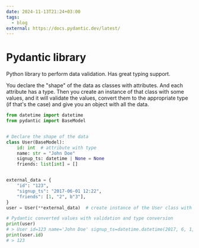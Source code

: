 ```yaml
---
date: 2024-11-13T21:24+03:00
tags:
  - blog
external: https://docs.pydantic.dev/latest/
---
```


# Pydantic library

Python library to perform data validation. Has great typing support.

You declare the "shape" of the data as classes with attributes. And each
attribute has a type. Then you create an instance of that class with some
values, and it will validate the values, convert them to the appropriate type
(if that's the case) and give you an object with all the data.

```python
from datetime import datetime
from pydantic import BaseModel


# Declare the shape of the data
class User(BaseModel):
    id: int  # attribute with type
    name: str = "John Doe"
    signup_ts: datetime | None = None
    friends: list[int] = []


external_data = {
    "id": "123",
    "signup_ts": "2017-06-01 12:22",
    "friends": [1, "2", b"3"],
}
user = User(**external_data)  # create instance of the User class with values

# Pydantic converted values with validation and type conversion
print(user)
# > User id=123 name='John Doe' signup_ts=datetime.datetime(2017, 6, 1, 12, 22) friends=[1, 2, 3]
print(user.id)
# > 123
```
